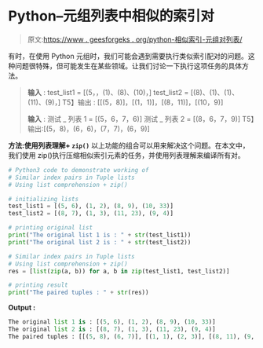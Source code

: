 # Python–元组列表中相似的索引对

> 原文:[https://www . geesforgeks . org/python-相似索引-元组对列表/](https://www.geeksforgeeks.org/python-similar-index-pairs-in-tuple-lists/)

有时，在使用 Python 元组时，我们可能会遇到需要执行类似索引配对的问题。这种问题很特殊，但可能发生在某些领域。让我们讨论一下执行这项任务的具体方法。

> **输入** :
> test_list1 = [(5，，(1)、(8)、(10)，]
> test_list2 = [(8)、(1)、(1)、(11)、(9)，]
> T5】输出 : [[(5，8)]，[(1，1)]，[(8，11)]，[(10，9)]
> 
> **输入** :
> 测试 _ 列表 1 = [(5，6，7，6)]
> 测试 _ 列表 2 = [(8，6，7，9)]
> T5】输出:[(5，8)，(6，6)，(7，7)，(6，9)]

**方法:使用列表理解+ `zip()`**
以上功能的组合可以用来解决这个问题。在本文中，我们使用 zip()执行压缩相似索引元素的任务，并使用列表理解来编译所有对。

```py
# Python3 code to demonstrate working of 
# Similar index pairs in Tuple lists
# Using list comprehension + zip()

# initializing lists
test_list1 = [(5, 6), (1, 2), (8, 9), (10, 33)]
test_list2 = [(8, 7), (1, 3), (11, 23), (9, 4)]

# printing original list
print("The original list 1 is : " + str(test_list1))
print("The original list 2 is : " + str(test_list2))

# Similar index pairs in Tuple lists
# Using list comprehension + zip()
res = [list(zip(a, b)) for a, b in zip(test_list1, test_list2)]

# printing result 
print("The paired tuples : " + str(res)) 
```

**Output :**

```py
The original list 1 is : [(5, 6), (1, 2), (8, 9), (10, 33)]
The original list 2 is : [(8, 7), (1, 3), (11, 23), (9, 4)]
The paired tuples : [[(5, 8), (6, 7)], [(1, 1), (2, 3)], [(8, 11), (9, 23)], [(10, 9), (33, 4)]]

```